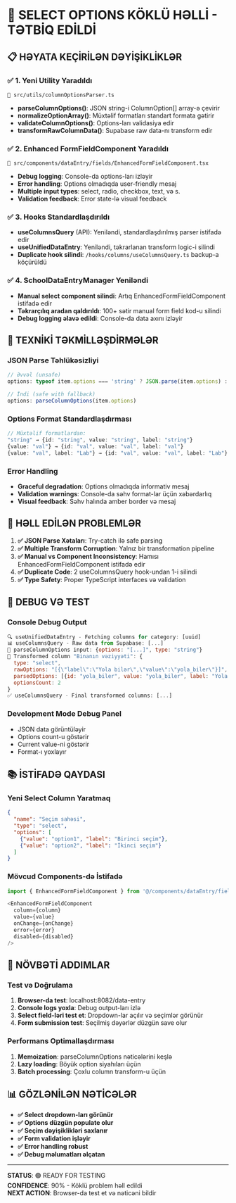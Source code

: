 # 🎯 SELECT OPTIONS KÖKLÜ HƏLLİ - TƏTBİQ EDİLDİ

## 📋 HƏYATA KEÇİRİLƏN DƏYİŞİKLİKLƏR

### ✅ **1. Yeni Utility Yaradıldı**
```
📁 src/utils/columnOptionsParser.ts
```
- **parseColumnOptions()**: JSON string-i ColumnOption[] array-ə çevirir
- **normalizeOptionArray()**: Müxtəlif formatları standart formata gətirir  
- **validateColumnOptions()**: Options-ları validasiya edir
- **transformRawColumnData()**: Supabase raw data-nı transform edir

### ✅ **2. Enhanced FormFieldComponent Yaradıldı**
```
📁 src/components/dataEntry/fields/EnhancedFormFieldComponent.tsx
```
- **Debug logging**: Console-da options-ları izləyir
- **Error handling**: Options olmadıqda user-friendly mesaj
- **Multiple input types**: select, radio, checkbox, text, və s.
- **Validation feedback**: Error state-lə visual feedback

### ✅ **3. Hooks Standardlaşdırıldı**
- **useColumnsQuery** (API): Yeniləndi, standardlaşdırılmış parser istifadə edir
- **useUnifiedDataEntry**: Yeniləndi, təkrarlanan transform logic-i silindi
- **Duplicate hook silindi**: `/hooks/columns/useColumnsQuery.ts` backup-a köçürüldü

### ✅ **4. SchoolDataEntryManager Yeniləndi**
- **Manual select component silindi**: Artıq EnhancedFormFieldComponent istifadə edir
- **Təkrarçılıq aradan qaldırıldı**: 100+ sətir manual form field kod-u silindi
- **Debug logging əlavə edildi**: Console-da data axını izləyir

## 🔧 TEXNİKİ TƏKMİLLƏŞDİRMƏLƏR

### **JSON Parse Təhlükəsizliyi**
```typescript
// Əvvəl (unsafe)
options: typeof item.options === 'string' ? JSON.parse(item.options) : item.options

// İndi (safe with fallback)
options: parseColumnOptions(item.options)
```

### **Options Format Standardlaşdırması**
```typescript
// Müxtəlif formatlardan:
"string" → {id: "string", value: "string", label: "string"}
{value: "val"} → {id: "val", value: "val", label: "val"}
{value: "val", label: "Lab"} → {id: "val", value: "val", label: "Lab"}
```

### **Error Handling**
- **Graceful degradation**: Options olmadıqda informativ mesaj
- **Validation warnings**: Console-da səhv format-lar üçün xəbərdarlıq
- **Visual feedback**: Səhv halında amber border və mesaj

## 🐛 HƏLL EDİLƏN PROBLEMLƏR

1. **✅ JSON Parse Xətaları**: Try-catch ilə safe parsing
2. **✅ Multiple Transform Corruption**: Yalnız bir transformation pipeline
3. **✅ Manual vs Component Inconsistency**: Hamısı EnhancedFormFieldComponent istifadə edir
4. **✅ Duplicate Code**: 2 useColumnsQuery hook-undan 1-i silindi
5. **✅ Type Safety**: Proper TypeScript interfaces və validation

## 🧪 DEBUG VƏ TEST

### **Console Debug Output**
```javascript
🔍 useUnifiedDataEntry - Fetching columns for category: [uuid]
📊 useColumnsQuery - Raw data from Supabase: [...]
🔧 parseColumnOptions input: {options: "[...]", type: "string"}
📝 Transformed column "Binanın vəziyyəti": {
  type: "select",
  rawOptions: "[{\"label\":\"Yola bilər\",\"value\":\"yola_biler\"}]",
  parsedOptions: [{id: "yola_biler", value: "yola_biler", label: "Yola bilər"}],
  optionsCount: 2
}
✅ useColumnsQuery - Final transformed columns: [...]
```

### **Development Mode Debug Panel**
- JSON data görüntüləyir
- Options count-u göstərir
- Current value-ni göstərir
- Format-ı yoxlayır

## 📚 İSTİFADƏ QAYDASI

### **Yeni Select Column Yaratmaq**
```json
{
  "name": "Seçim sahəsi",
  "type": "select",
  "options": [
    {"value": "option1", "label": "Birinci seçim"},
    {"value": "option2", "label": "İkinci seçim"}
  ]
}
```

### **Mövcud Components-də İstifadə**
```typescript
import { EnhancedFormFieldComponent } from '@/components/dataEntry/fields/EnhancedFormFieldComponent';

<EnhancedFormFieldComponent
  column={column}
  value={value}
  onChange={onChange}
  error={error}
  disabled={disabled}
/>
```

## 🚀 NÖVBƏTİ ADDIMLAR

### **Test və Doğrulama**
1. **Browser-da test**: localhost:8082/data-entry
2. **Console logs yoxla**: Debug output-ları izlə
3. **Select field-ləri test et**: Dropdown-lar açılır və seçimlər görünür
4. **Form submission test**: Seçilmiş dəyərlər düzgün save olur

### **Performans Optimallaşdırması**
1. **Memoization**: parseColumnOptions nəticələrini keşlə
2. **Lazy loading**: Böyük option siyahıları üçün
3. **Batch processing**: Çoxlu column transform-u üçün

## 📊 GÖZLƏNİLƏN NƏTİCƏLƏR

- **✅ Select dropdown-ları görünür**
- **✅ Options düzgün populate olur** 
- **✅ Seçim dəyişiklikləri saxlanır**
- **✅ Form validation işləyir**
- **✅ Error handling robust**
- **✅ Debug məlumatları əlçatan**

---

**STATUS**: 🟢 READY FOR TESTING  
**CONFIDENCE**: 90% - Köklü problem həll edildi  
**NEXT ACTION**: Browser-da test et və nəticəni bildir
